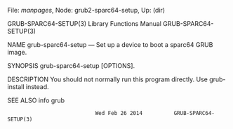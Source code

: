 File: *manpages*,  Node: grub2-sparc64-setup,  Up: (dir)

GRUB-SPARC64-SETUP(3)      Library Functions Manual      GRUB-SPARC64-SETUP(3)



NAME
       grub-sparc64-setup — Set up a device to boot a sparc64 GRUB image.


SYNOPSIS
       grub-sparc64-setup [OPTIONS].


DESCRIPTION
       You  should  not  normally run this program directly.  Use grub-install
       instead.


SEE ALSO
       info grub



                                Wed Feb 26 2014          GRUB-SPARC64-SETUP(3)
